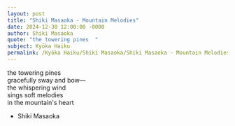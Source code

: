 ```yaml
---
layout: post
title: "Shiki Masaoka - Mountain Melodies"
date: 2024-12-30 12:00:00 -0000
author: Shiki Masaoka
quote: "the towering pines  "
subject: Kyōka Haiku
permalink: /Kyōka Haiku/Shiki Masaoka/Shiki Masaoka - Mountain Melodies
---
```


the towering pines  
gracefully sway and bow—  
the whispering wind  
sings soft melodies  
in the mountain's heart

- Shiki Masaoka
